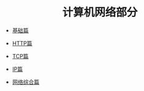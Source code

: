 <h1 align="center">计算机网络部分</h1>


- <font style="font-weight:normal; color:#4169E1;text-decoration:underline;">[基础篇](./docs/Knowledge/计算机网络/基础篇/基础篇.md)</font>


- <font style="font-weight:normal; color:#4169E1;text-decoration:underline;">[HTTP篇](./docs/Knowledge/计算机网络/HTTP篇/HTTP篇.md)</font>

- <font style="font-weight:normal; color:#4169E1;text-decoration:underline;">[TCP篇](./docs/Knowledge/计算机网络/TCP/TCP篇.md)</font>


- <font style="font-weight:normal; color:#4169E1;text-decoration:underline;">[IP篇](./docs/Knowledge/计算机网络/IP篇/IP篇.md)</font>


- <font style="font-weight:normal; color:#4169E1;text-decoration:underline;">[网络综合篇](./docs/Knowledge/计算机网络/网络综合篇/网络综合篇.md)</font>


